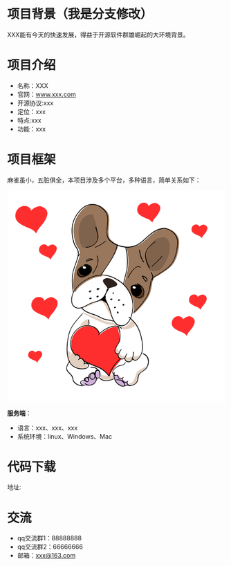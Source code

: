 # 项目背景（我是分支修改）

XXX能有今天的快速发展，得益于开源软件群雄崛起的大环境背景。



# 项目介绍

- 名称：XXX
- 官网：www.xxx.com
- 开源协议:xxx
- 定位：xxx
- 特点:xxx
- 功能：xxx

# 项目框架

麻雀虽小，五脏俱全，本项目涉及多个平台，多种语言，简单关系如下：

![ Image text]( https://github.com/zhao7643562/secret/blob/zanedev/images/dog.png )

**服务端**：

- 语言：xxx、xxx、xxx
- 系统环境：linux、Windows、Mac

# 代码下载

地址:  

# 交流

- qq交流群1：88888888
- qq交流群2：66666666
- 邮箱：xxx@163.com

